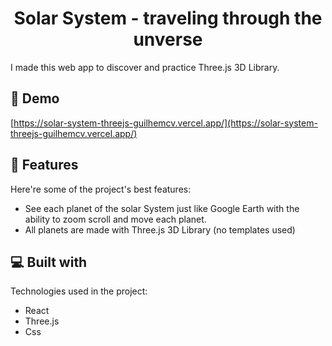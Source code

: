 <h1 align="center" id="title">Solar System - traveling through the unverse</h1>

<p id="description">I made this web app to discover and practice Three.js 3D Library.</p>

<h2>🚀 Demo</h2>

[https://solar-system-threejs-guilhemcv.vercel.app/](https://solar-system-threejs-guilhemcv.vercel.app/)

  
  
<h2>🧐 Features</h2>

Here're some of the project's best features:

*   See each planet of the solar System just like Google Earth with the ability to zoom scroll and move each planet.
*   All planets are made with Three.js 3D Library (no templates used)

  
  
<h2>💻 Built with</h2>

Technologies used in the project:

*   React
*   Three.js
*   Css
